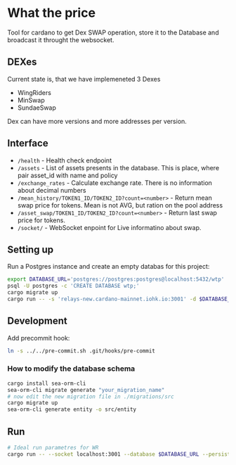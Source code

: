 # What the price
Tool for cardano to get Dex SWAP operation, store it to the Database and broadcast it throught the websocket.

## DEXes
Current state is, that we have implemeneted 3 Dexes
* WingRiders
* MinSwap
* SundaeSwap

Dex can have more versions and more addresses per version.

## Interface
* `/health` - Health check endpoint
* `/assets` - List of assets presents in the database. This is place, where pair asset_id with name and policy
* `/exchange_rates` - Calculate exchange rate. There is no information about decimal numbers
* `/mean_history/TOKEN1_ID/TOKEN2_ID?count=<number>` - Return mean swap price for tokens. Mean is not AVG, but ration on the pool address
* `/asset_swap/TOKEN1_ID/TOKEN2_ID?count=<number>` - Return last swap price for tokens.
* `/socket/` - WebSocket enpoint for Live informatino about swap.


## Setting up

Run a Postgres instance and create an empty databas for this project:

```bash
export DATABASE_URL='postgres://postgres:postgres@localhost:5432/wtp'
psql -U postgres -c 'CREATE DATABASE wtp;'
cargo migrate up
cargo run -- -s 'relays-new.cardano-mainnet.iohk.io:3001' -d $DATABASE_URL
```

## Development

Add precommit hook:

```bash
ln -s ../../pre-commit.sh .git/hooks/pre-commit
```

### How to modify the database schema

```bash
cargo install sea-orm-cli
sea-orm-cli migrate generate "your_migration_name"
# now edit the new migration file in ./migrations/src
cargo migrate up
sea-orm-cli generate entity -o src/entity
```

## Run

```bash
# Ideal run parametres for WR
cargo run -- --socket localhost:3001 --database $DATABASE_URL --persistent  --start 57270168:17a26b5607a6f61fe89bf73a7a242ff4fa6dd6c667f3b2d6fc56bbcad644e90b
```
